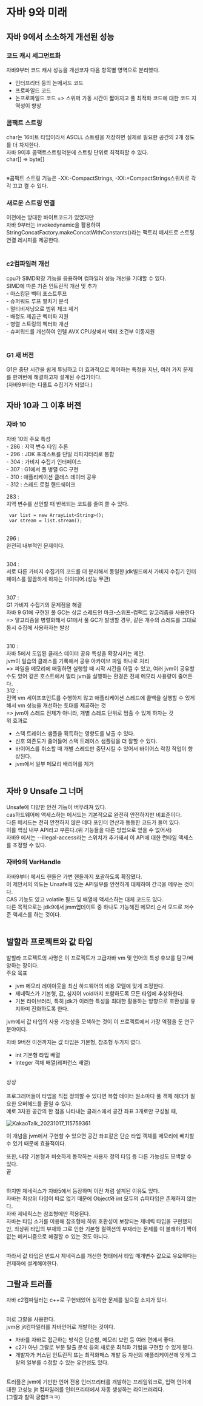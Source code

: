 <h1>자바 9와 미래</h1>

<h2>자바 9에서 소소하게 개선된 성능</h2>

<h3>코드 캐시 세그먼트화</h3>

자바9부터 코드 캐시 성능을 개선코자 다음 항목별 영역으로 분리했다.</br>
 - 인터프리터 등의 논메서드 코드
 - 프로파일드 코드
 - 논프로파일드 코드
=> 스위퍼 가동 시간이 짧아지고 풀 최적화 코드에 대한 코드 지역성이 향상</br>

<h3>콤팩트 스트링</h3>
char는 16비트 타입이라서 ASCLL 스트링을 저장하면 실제로 필요한 공간의 2개 정도를 더 차지한다.</br>
자바 9이후 콤팩트스트링덕분에 스트링 단위로 최적화할 수 있다.</br>
char[] => byte[]</br></br>

※콤팩트 스트링 기능은 -XX:-CompactStrings, -XX:+CompactStrings스위치로 각각 끄고 켤 수 있다.</br>

<h3>새로운 스트링 연결</h3>

이전에는 방대한 바이트코드가 있었지만</br>
자바 9부터는 invokedynamic을 활용하여</br>
StringConcatFactory.makeConcatWithConstants()라는 팩토리 메서드로 스트링 연결 레시피를 제공한다.</br></br>

<h3>c2컴파일러 개선</h3>
cpu가 SIMD확장 기능을 응용하며 컴파일러 성능 개선을 기대할 수 있다.</br>
SIMD에 따른 기존 인트린직 개선 및 추가</br>
 - 마스킹된 벡터 포스트루프</br>
 - 슈퍼워드 루프 펼치기 분석</br>
 - 멀티비저닝으로 범위 체크 제거</br>
 - 배정도 제곱근 벡터화 지원</br>
 - 병렬 스트링의 벡터화 개선</br>
 - 슈퍼워드를 개선하여 인텔 AVX CPU상에서 벡터 조건부 이동지원</br></br>


 <h3>G1 새 버전</h3>

 G1은 중단 시간을 쉽게 튜닝하고 더 효과적으로 제어하는 특정을 지닌, 여러 가지 문제를 한꺼번에 해결하고자 설계된 수집기이다.</br>
 (자바9부터는 디폴트 수집기가 되었다.)</br>

 <h2>자바 10과 그 이후 버전</h2>

 <h3>자바 10</h3>
자바 10의 주요 특성</br>
 - 286 : 지역 변수 타입 추론</br>
 - 296 : JDK 포레스트를 단일 리파지터리로 통합</br>
 - 304 : 가비지 수집기 인터페이스</br>
 - 307 : G1에서 풀 병렬 GC 구현</br>
 - 310 : 애플리케이션 클래스 데이터 공유</br>
 - 312 : 스레드 로컬 핸드쉐이크</br>

 283 : </br>
 지역 변수를 선언할 때 반복되는 코드를 줄여 쓸 수 있다.</br>
 ```
  var list = new ArrayList<String>();
  var stream = list.stream();
```
</br>
296 :</br>
완전히 내부적인 문제이다.</br></br>

304 : </br>
 서로 다른 가비지 수집기의 코드를 더 분리해서 동일한 jdk빌드에서 가비지 수집기 인터페이스를 깔끔하게 하자는 아이디어.(성능 무관)</br></br>

307 : </br>
  G1 가비지 수집기의 문제점을 해결</br>
  자바 9 G1에 구현된 풀 GC는 싱글 스레드인 마크-스위프-컴팩트 알고리즘을 사용한다</br>
  => 알고리즘을 병렬화해서 G1에서 풀 GC가 발생할 경우, 같은 개수의 스레드를 그대로 동시 수집에 사용하자는 발상</br></br>

310 :</br>
  자바 5에서 도입된 클래스 데이터 공유 특성을 확장시키는 제안.</br>
  jvm이 일습의 클래스를 기록해서 공유 아카이브 파일 하나로 처리</br>
  => 파일을 메모리에 매핑하면 실행할 때 시작 시간을 아낄 수 있고, 여러 jvm이 공유할 수도 있어 같은 호스트에서 멀티 jvm을 실행하는 환경은 전체 메모리 사용량이 줄어든다.</br>
312 :</br>
  전역 vm 세이프포인트를 수행하지 않고 애플리케이션 스레드에 콜백을 실행할 수 있게 해서 vm 성능을 개선하는 토대를 제공하는 것</br>
  => jvm이 스레드 전체가 아니라, 개별 스레드 단위로 멈출 수 있게 하자는 것</br>
  위 효과로</br>
  - 스택 트레이스 샘플을 획득하는 영향도를 낮출 수 있다.</br>
  - 신호 의존도가 줄어들어 스택 트레이스 샘플링을 더 잘할 수 있다.</br>
  - 바이어스를 취소할 때 개별 스레드만 중단시킬 수 있어서 바이어스 락킹 작업이 향상된다.</br>
  - jvm에서 일부 메모리 배리어를 제거</br></br>


 <h2>자바 9 Unsafe 그 너머</h2>

 Unsafe에 다양한 안전 기능이 버무려져 있다.</br>
 cas하드웨어에 액세스하는 메서드는 기본적으로 완전히 안전하지만 비표준이다.</br>
 다른 메서드는 전혀 안전하지 않은 데다 포인터 연산과 동등한 코드가 들어 있다.</br>
 이를 핵심 내부 API라고 부른다.(위 기능들을 다른 방법으로 얻을 수 없어서)</br>
 자바9 에서는 --illegal-access라는 스위치가 추가돼서 이 API에 대한 런타임 액세스를 조정할 수 있다.</br>

 <h3>자바9의 VarHandle</h3>

 자바9부터 메서드 핸들은 가변 핸들까지 포괄하도록 확장됐다.</br>
 이 제안서의 의도는 Unsafe에 있는 API일부를 안전하게 대체하여 간극을 메우는 것이다.</br>
 CAS 기능도 있고 volatile 필드 및 배열에 액세스하는 대체 코드도 있다.</br>
 다른 목적으로는 jdk9에서 jmm업데이트 중 하나도 가능해진 메모리 순서 모드로 저수준 액세스를 하는 것이다.</br></br>



 <h2>발할라 프로젝트와 값 타입</h2>

 발할라 프로젝트의 사명은 이 프로젝트가 고급자바 vm 및 언어의 특성 후보를 탐구/배양하는 장이다.</br>
 주요 목표</br>
  - jvm 메모리 레이아웃을 최신 하드웨어의 비용 모델에 맞게 조정한다.
  - 제네릭스가 기본형, 값, 심지어 void까지 포함하도록 모든 타입에 추상화한다.
  - 기본 라이브러리, 특히 jdk가 이러한 특성을 최대한 활용하는 방향으로 호환성을 유지하며 진화하도록 한다.</br>

jvm에서 값 타입의 사용 가능성을 모색하는 것이 이 프로젝트에서 가장 역점을 둔 연구 분야이다.</br>

자바 9버전 이전까지는 값 타입은 기본형, 참조형 두가지 였다.</br>
 - int 기본형 타입 배열
 - Integer 객체 배열(레퍼런스 배열)
</br>
상상</br>
</br>
프로그래머들이 타입을 직접 정의할 수 있다면 복합 데이터 원소마다 풀 객체 헤더가 필요한 오버헤드를 줄일 수 있다.</br>
예로 3차원 공간의 한 점을 나타내는 클래스에서 공간 좌표 3개로만 구성될 때,</br>

![KakaoTalk_20231017_115759361](https://github.com/JSON-loading-and-unloading/Optimizing-Java/assets/106163272/d10bf970-6a6f-41ae-991f-562d0839c031)


이 개념을 jvm에서 구현할 수 있으면 공간 좌표같은 단순 타입 객체를 메모리에 배치할 수 있기 때문에 효율적이다.</br>

또한, 내장 기본형과 비슷하게 동작하는 사용자 정의 타입 등 다른 가능성도 모색할 수 있다.</br>
끝</br></br>

하지만 제네릭스가 자바5에서 등장하며 이전 처럼 설계된 이유도 있다.</br>
자바는 최상위 타입이 따로 없기 때문에 Object와 int 모두의 슈퍼타입은 존재하지 않는다.</br>
자바 제네릭스는 참조형에만 적용된다.</br>
자바는 타입 소거를 이용해 참조형에 하위 호환성이 보장되는 제네릭 타입을 구현했지만, 최상위 타입의 부재와 그로 인한 기본형 컬렉션의 부재라는 문제를 이 불쾌하기 짝이 없는 메커니즘으로 해결할 수 있는 것도 아니다.</br></br>

따라서 값 타입은 반드시 제네릭스를 개선한 형태에서 타입 매개변수 값으로 유요하다는 전제하에 설계해야한다.</br>

<h2>그랄과 트러플</h2>

자바 c2컴파일러는 c++로 구현돼있어 심각한 문제를 일으킬 소지가 있다.</br></br>

이로 그랄을 사용한다.</br>
jvm용 jit컴파일러를 자바언어로 개발하는 것이다.</br>

 - 자바를 자바로 접근하는 방식은 단순함, 메모리 보안 등 여러 면에서 좋다.
 - c2가 아닌 그랄로 부분 탈출 분석 등의 새로운 최적화 기법을 구현할 수 있게 됐다.
 - 개발자가 커스텀 인트린직 또는 최적화패스 개발 등 자신의 애플리케이션에 맞게 그랄의 일부를 수정할 수 있는 유연성도 있다.
</br>
트러플은 jvm에 기반한 언어 전용 인터프리터를 개발하는 프레임워크로, 입력 언어에 대한 고성능 jit 컴파일러를 인터프리터에서 자동 생성하는 라이브러리다.</br>
(그랄과 찰떡 궁합!!ㅋㅋ)</br>

    
 

